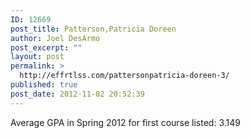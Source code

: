 ```yaml
---
ID: 12669
post_title: Patterson,Patricia Doreen
author: Joel DesArmo
post_excerpt: ""
layout: post
permalink: >
  http://effrtlss.com/pattersonpatricia-doreen-3/
published: true
post_date: 2012-11-02 20:52:39
---
```

<p>Average GPA in Spring 2012 for first course listed: 3.149</p>